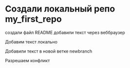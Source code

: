 ﻿# Создали локальный репо my_first_repo
создали файл README
добавили текст через веббраузер

Добавим текст локально

Добавили текст в новой ветке
newbranch

Разрешаем конфликт

